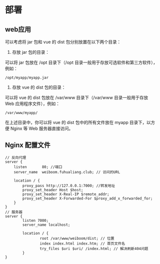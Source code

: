 # 部署

## web应用

可以考虑将 jar 包和 vue 的 dist 包分别放置在以下两个目录：

1. 存放 jar 包的目录：

可以将 jar 包放在 /opt 目录下（/opt 目录一般用于存放可选软件和第三方软件），例如：

```
/opt/myapp/myapp.jar
```



1. 存放 vue 的 dist 包的目录：

可以将 vue 的 dist 包放在 /var/www 目录下（/var/www 目录一般用于存放 Web 应用程序文件），例如：

```
/var/www/myapp/
```



在上述目录中，你可以将 vue 的 dist 包中的所有文件放在 myapp 目录下，以方便 Nginx 等 Web 服务器直接访问。



## Nginx 配置文件

```n
// 反向代理
server {
    listen       80; //端口
    server_name  weiboom.fuhualiang.club; // 访问的URL

    location / {
        proxy_pass http://127.0.0.1:7000; //转发地址
        proxy_set_header Host $host; 
        proxy_set_header X-Real-IP $remote_addr;
        proxy_set_header X-Forwarded-For $proxy_add_x_forwarded_for;
    }
}
// 服务器
server {
        listen 7000;
        server_name localhost;

        location / {
                root /var/www/weiboom/dist; // 位置
                index index.html index.htm; // 首页文件名
                try_files $uri $uri/ /index.html; // 解决刷新404问题
        }
}
```


